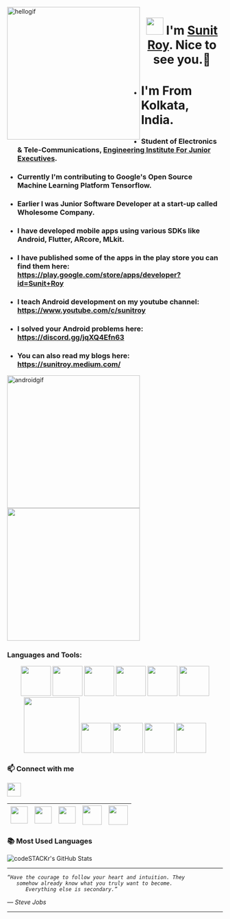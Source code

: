 <p>
 <img align="left" src="https://user-images.githubusercontent.com/67560900/107698101-10797e00-6cda-11eb-8357-b7808d66151a.gif" width="310px" alt="hellogif">
</p>
<h1 align="center"> <img src="https://raw.githubusercontent.com/ShahriarShafin/ShahriarShafin/main/Assets/hi.gif" width="40px"/> I'm <a href="https://sunitroy2703.github.io/" target="_blank">Sunit Roy</a>. Nice to see you.🤗 </h1>


- # I'm From Kolkata, India.
- ### Student of Electronics & Tele-Communications, <a href="http://eijehowrah.org/" target="_blank">Engineering Institute For Junior Executives</a>.
- ### Currently I'm contributing to Google's Open Source Machine Learning Platform Tensorflow.
- ### Earlier I was Junior Software Developer at a start-up called Wholesome Company. 
- ### I have developed mobile apps using various SDKs like Android, Flutter, ARcore, MLkit.
- ### I have published some of the apps in the play store you can find them here: https://play.google.com/store/apps/developer?id=Sunit+Roy
- ### I teach Android development on my youtube channel: https://www.youtube.com/c/sunitroy
- ### I solved your Android problems here: https://discord.gg/jqXQ4Efn63
- ### You can also read my blogs here: https://sunitroy.medium.com/



<p>
 <img align="left"  src="https://user-images.githubusercontent.com/67560900/107701724-4d943f00-6cdf-11eb-8b74-0c16b173d255.gif" width="310px" alt="androidgif">
</p>


<p>
 <img align="center" src="https://user-images.githubusercontent.com/67560900/107698382-77973280-6cda-11eb-9d30-5735f2becfdc.gif" width="310px alt="workgif">
</p>



 ### Languages and Tools:
 
<p align="center">
<a href="https://developer.android.com"><img src="https://user-images.githubusercontent.com/67560900/107708789-1bd4a580-6cea-11eb-8299-6787dd5dc2d1.png" width="70"></a>
 <a href="https://java.com/en/"> <img src="https://user-images.githubusercontent.com/67560900/107707714-53425280-6ce8-11eb-81e8-d0c3e2eb51f2.png" width="70"></a>
   <a href="https://kotlinlang.org/"><img src="https://user-images.githubusercontent.com/67560900/107707894-9d2b3880-6ce8-11eb-8dda-9f7332696242.png" width="70"></a>
     <a href="https://developer.android.com/studio"><img src="https://user-images.githubusercontent.com/67560900/107708529-a4067b00-6ce9-11eb-8d70-e780676f0dc0.png" width="70"></a>
  <a href="https://flutter.dev"><img src="https://www.vectorlogo.zone/logos/flutterio/flutterio-icon.svg" width="70"></a>
  <a href="https://firebase.google.com/"><img src="https://www.vectorlogo.zone/logos/firebase/firebase-icon.svg" width="70"></a>
 <a href="https://git-scm.com/"><img src="https://raw.githubusercontent.com/ShahriarShafin/ShahriarShafin/main/Assets/git.gif" width="130"></a>
  <a href="https://dart.dev/"><img src="https://user-images.githubusercontent.com/67560900/107708188-16c32680-6ce9-11eb-99b5-5125dec9ffed.png" width="70"></a>
 <a href="https://developers.google.com/ml-kit"><img src="https://user-images.githubusercontent.com/67560900/107749425-94665100-6d40-11eb-9ed0-e1f2cfbf76b6.png" width="70"></a>
  <a href="https://developers.google.com/ar"><img src="https://user-images.githubusercontent.com/67560900/107708172-0f038200-6ce9-11eb-823a-69bfee591629.png" width="70"></a>
  <a href="https://code.visualstudio.com/"><img src="https://raw.githubusercontent.com/ShahriarShafin/ShahriarShafin/main/Assets/vscode.webp" width="70"></a>
</p>





 ### 📫 Connect with me
 <img align="center" src="https://raw.githubusercontent.com/ShahriarShafin/ShahriarShafin/main/Assets/handshake.gif" height="32px">

 
<a href="mailto:iamsunitroy03@gmail.com"><img src="https://image.flaticon.com/icons/svg/281/281769.svg" width="40"></a>|<a href="https://www.linkedin.com/in/sunit-roy/"><img src="https://cdn2.iconfinder.com/data/icons/social-media-2285/512/1_Linkedin_unofficial_colored_svg-128.png" width="40"></a>|<a href="https://twitter.com/HeySunit"><img src="https://cdn2.iconfinder.com/data/icons/social-media-2285/512/1_Twitter3_colored_svg-128.png" width="40"></a>|<a href="https://sunitroy.medium.com/"><img src="https://user-images.githubusercontent.com/67560900/109533536-57d87a80-7ae0-11eb-8602-d312a0cb0b0e.png" width="45"></a>|<a href="https://www.youtube.com/c/SunitRoy"><img src="https://user-images.githubusercontent.com/67560900/124399599-ef253700-dd39-11eb-8b81-68807fdc3541.png" width="45"></a>|
|--|--|--|--|--|

 ### 📚 Most Used Languages
  <img align="center" alt="codeSTACKr's GitHub Stats" src="https://github-readme-stats.vercel.app/api/top-langs/?username=SunitRoy2703&layout=compact" />

--- 

<p align="left">
   <i> 
    
    
    “Have the courage to follow your heart and intuition. They 
       somehow already know what you truly want to become.
          Everything else is secondary.”
         
   ― Steve Jobs
  </i>
</p>       

---
